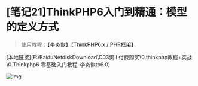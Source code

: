 # [笔记21]ThinkPHP6入门到精通：模型的定义方式

> 使用教程：[【李炎恢】【ThinkPHP6.x / PHP框架】](https://www.bilibili.com/video/BV12E411y7u8)

[本地链接](E:\BaiduNetdiskDownload\C03资 l 付费购买\0.thinkphp教程+实战\0.Thinkphp6 零基础入门教程-李炎恢tp6.0)

![img](https://pic.shejibiji.com/i/2022/06/06/629dd7216f741.png)

